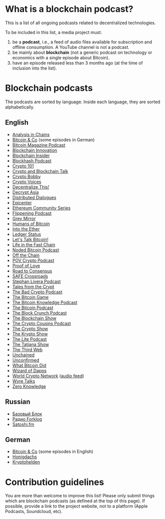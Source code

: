 # What is a blockchain podcast?

This is a list of all ongoing podcasts related to decentralized technologies.

To be included in this list, a media project must:
1. be a **podcast**, i.e., a feed of audio files available for subscription and offline consumption. A YouTube channel is not a podcast.
1. be mainly about **blockchain** (not a generic podcast on technology or economics with a single episode about Bitcoin).
1. have an episode released less than 3 months ago (at the time of inclusion into the list).


# Blockchain podcasts

The podcasts are sorted by language. Inside each language, they are sorted alphabetically.


## English

* [Analysis in Chains](https://www.analysisinchainspodcast.com/)
* [Bitcoin & Co](https://bitcoincopodcast.com/) (some episodes in German)
* [Bitcoin Magazine Podcast](https://letstalkbitcoin.com/blog/category/bitcoinmagazine)
* [Blockchain Innovation](https://blockchain.global/blockchain-innovation/)
* [Blockchain Insider](https://bi.11fs.com/)
* [Blockhash Podcast](https://www.blockhashpodcast.com/podcast)
* [Crypto 101](https://crypto101podcast.com/)
* [Crypto and Blockchain Talk](http://cryptoandblockchaintalk.com/)
* [Crypto Bobby](https://cryptobobby.com/)
* [Crypto Voices](https://cryptovoices.com/)
* [Decentralize This!](https://blog.enigma.co/podcast/home)
* [Decrypt Asia](https://decrypt.asia/)
* [Distributed Dialogues](https://letstalkbitcoin.com/blog/category/distributed-dialogues)
* [Epicenter](https://epicenter.tv/)
* [Ethereum Community Series](https://www.ethcs.org/)
* [Flippening Podcast](https://blog.nomics.com/flippening/)
* [Grey Mirror](https://dci.mit.edu/greymirrorpodcast)
* [Humans of Bitcoin](https://podcast.bitcoin.com/s3-Humans-of-Bitcoin)
* [Into the Ether](https://www.podbean.com/podcast-detail/mwb85-7c997/Into-the-Ether-Podcast)
* [Ledger Status](https://ledgerstatus.com/topic/ledgercast/)
* [Let's Talk Bitcoin!](https://letstalkbitcoin.com/blog/category/episodes)
* [Life in the Fast Chain](https://life-in-the-fast-chain.fireside.fm/)
* [Noded Bitcoin Podcast](https://noded.org/)
* [Off the Chain](https://blockworksgroup.io/off-the-chain-podcast)
* [POV Crypto Podcast](https://povcryptopod.libsyn.com/)
* [Proof of Love](https://letstalkbitcoin.com/blog/category/proofoflove)
* [Road to Consensus](https://www.coindesk.com/podcasts)
* [SAFE Crossroads](https://letstalkbitcoin.com/blog/category/safepodcast)
* [Stephan Livera Podcast](https://stephanlivera.com/)
* [Tales from the Crypt](https://talesfromthecrypt.libsyn.com/)
* [The Bad Crypto Podcast](https://badcryptopodcast.com/)
* [The Bitcoin Game](https://letstalkbitcoin.com/blog/category/the-bitcoin-game)
* [The Bitcoin Knowledge Podcast](https://www.bitcoin.kn/)
* [The Bitcoin Podcast](http://thebitcoinpodcast.com/)
* [The Block Crunch Podcast](https://letstalkbitcoin.com/blog/category/the-blockcrunch)
* [The Blockchain Show](https://www.theblockchainshow.com/)
* [The Crypto Cousins Podcast](https://cryptocousins.com/crypto-cousins-podcast/)
* [The Crypto Show](https://thecryptoshow.com/)
* [The Krypto Show](https://julianhosp.com/kryptoshow-podcast/)
* [The Lite Podcast](https://thelitepodcast.libsyn.com/)
* [The Tatiana Show](https://letstalkbitcoin.com/blog/category/tatianaepisodes)
* [The Third Web](https://thethirdweb.net/)
* [Unchained](https://unchainedpodcast.com/category/unchained/)
* [Unconfirmed](https://unchainedpodcast.com/category/unconfirmed/)
* [What Bitcoin Did](https://www.whatbitcoindid.com/)
* [Wizard of Dapps](https://wizardofdapps.fm/)
* [World Crypto Network](https://www.worldcryptonetwork.com/) ([audio feed](https://www.spreaker.com/show/3478703/episodes/feed))
* [Wyre Talks](https://wyre-talks.simplecast.com/)
* [Zero Knowledge](https://www.zeroknowledge.fm/)

## Russian

* [Базовый Блок](https://basicblockradio.com/)
* [Радио Forklog](https://soundcloud.com/forklog)
* [Satoshi.fm](https://satoshi.fm/)


## German

* [Bitcoin & Co](https://bitcoincopodcast.com/) (some episodes in English)
* [Honigdachs](https://coinspondent.de/honigdachs-der-bitcoin-podcast-aus-leipzig/)
* [Kryptohelden](https://kryptohelden.de/)


# Contribution guidelines

You are more than welcome to improve this list!
Please only submit things which are blockchain podcasts (as defined at the top of this page).
If possible, provide a link to the project website, not to a platform (Apple Podcasts, Soundcloud, etc).